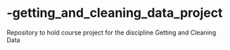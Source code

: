 # -getting_and_cleaning_data_project
Repository to hold  course project for the discipline Getting and Cleaning Data
